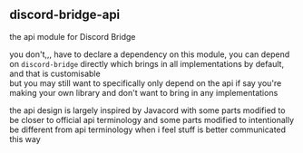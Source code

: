 ## discord-bridge-api

the api module for Discord Bridge

you don't,,, have to declare a dependency on this module, you can depend on `discord-bridge` directly which brings in all implementations by default, and that is customisable  
but you may still want to specifically only depend on the api if say you're making your own library and don't want to bring in any implementations

the api design is largely inspired by Javacord with some parts modified to be closer to official api terminology
and some parts modified to intentionally be different from api terminology when i feel stuff is better communicated this way